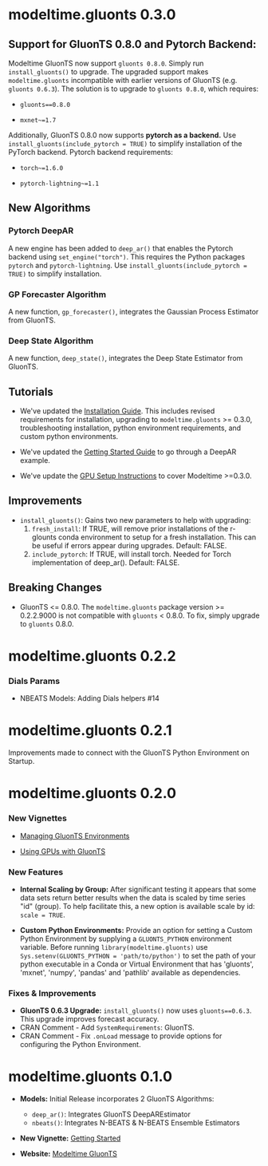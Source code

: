 
# modeltime.gluonts 0.3.0

## Support for GluonTS 0.8.0 and Pytorch Backend:

Modeltime GluonTS now support `gluonts 0.8.0`. Simply run `install_gluonts()` to upgrade. The upgraded support makes `modeltime.gluonts` incompatible with earlier versions of GluonTS (e.g. `gluonts 0.6.3`). The solution is to upgrade to `gluonts 0.8.0`, which requires:

- `gluonts==0.8.0`

- `mxnet~=1.7`

Additionally, GluonTS 0.8.0 now supports __pytorch as a backend.__ Use `install_gluonts(include_pytorch = TRUE)` to simplify installation of the PyTorch backend. Pytorch backend requirements:

- `torch~=1.6.0`
            
- `pytorch-lightning~=1.1`

## New Algorithms

### Pytorch  DeepAR 

A new engine has been added to `deep_ar()` that enables the Pytorch backend using `set_engine("torch")`. This requires the Python packages `pytorch` and `pytorch-lightning`. Use `install_gluonts(include_pytorch = TRUE)` to simplify installation.

### GP Forecaster Algorithm

A new function, `gp_forecaster()`, integrates the Gaussian Process Estimator from GluonTS. 

### Deep State Algorithm

A new function, `deep_state()`, integrates the Deep State Estimator from GluonTS. 

## Tutorials

- We've updated the [Installation Guide](https://business-science.github.io/modeltime.gluonts/articles/managing-envs.html). This includes revised requirements for installation, upgrading to `modeltime.gluonts` >= 0.3.0, troubleshooting installation, python environment requirements, and custom python environments. 

- We've updated the [Getting Started Guide](https://business-science.github.io/modeltime.gluonts/articles/getting-started.html) to go through a DeepAR example.

- We've update the [GPU Setup Instructions](https://business-science.github.io/modeltime.gluonts/articles/using-gpus.html) to cover Modeltime >=0.3.0.

## Improvements

- `install_gluonts()`: Gains two new parameters to help with upgrading:
    1. `fresh_install`: If TRUE, will remove prior installations of the r-glounts conda environment to setup for a fresh installation. This can be useful if errors appear during upgrades. Default: FALSE.
    2. `include_pytorch`: If TRUE, will install torch. Needed for Torch implementation of deep_ar(). Default: FALSE.

## Breaking Changes

- GluonTS <= 0.8.0. The `modeltime.gluonts` package version >= 0.2.2.9000 is not compatible with `gluonts` < 0.8.0. To fix, simply upgrade to `gluonts` 0.8.0. 

# modeltime.gluonts 0.2.2

### Dials Params

- NBEATS Models: Adding Dials helpers #14

# modeltime.gluonts 0.2.1

Improvements made to connect with the GluonTS Python Environment on Startup. 

# modeltime.gluonts 0.2.0

### New Vignettes

- [Managing GluonTS Environments](https://business-science.github.io/modeltime.gluonts/articles/managing-envs.html)

- [Using GPUs with GluonTS](https://business-science.github.io/modeltime.gluonts/articles/using-gpus.html)

### New Features

- __Internal Scaling by Group:__ After significant testing it appears that some data sets return better results when the data is scaled by time series "id" (group). To help facilitate this, a new option is available scale by id: `scale = TRUE`.

- __Custom Python Environments:__ Provide an option for setting a Custom Python Environment by supplying a `GLUONTS_PYTHON` environment variable. Before running `library(modeltime.gluonts)` use `Sys.setenv(GLUONTS_PYTHON = 'path/to/python')` to set the path of your python executable in a Conda or Virtual Environment that has 'gluonts', 'mxnet', 'numpy', 'pandas' and 'pathlib' available as dependencies.

### Fixes & Improvements

* __GluonTS 0.6.3 Upgrade:__ `install_gluonts()` now uses `gluonts==0.6.3`. This upgrade improves forecast accuracy.
* CRAN Comment - Add `SystemRequirements`: GluonTS.
* CRAN Comment - Fix `.onLoad` message to provide options for configuring the Python Environment.

# modeltime.gluonts 0.1.0

* __Models:__ Initial Release incorporates 2 GluonTS Algorithms:

    - `deep_ar()`: Integrates GluonTS DeepAREstimator
    - `nbeats()`: Integrates N-BEATS & N-BEATS Ensemble Estimators
    
* __New Vignette:__ [Getting Started](https://business-science.github.io/modeltime.gluonts/articles/getting-started.html)

* __Website:__ [Modeltime GluonTS](https://business-science.github.io/modeltime.gluonts/)
